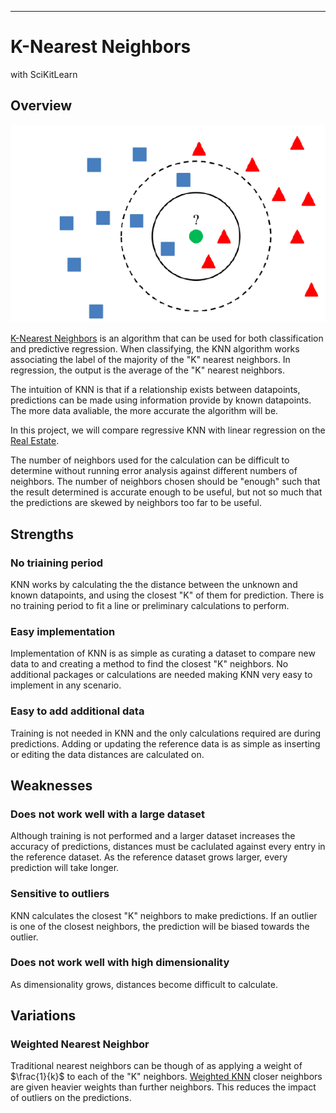 ---
# K-Nearest Neighbors
with SciKitLearn

## Overview
![KNN](KNNpicture.png)

[K-Nearest Neighbors](https://en.wikipedia.org/wiki/K-nearest_neighbors_algorithm) is an algorithm that can be used for both classification and predictive regression. When classifying, the KNN algorithm works associating the label of the majority of the "K" nearest neighbors. In regression, the output is the average of the "K" nearest neighbors. 

The intuition of KNN is that if a relationship exists between datapoints, predictions can be made using information provide by known datapoints. The more data avaliable, the more accurate the algorithm will be.

In this project, we will compare regressive KNN with linear regression on the [Real Estate](https://archive.ics.uci.edu/ml/datasets/Real+estate+valuation+data+setdataset).

The number of neighbors used for the calculation can be difficult to determine without running error analysis against different numbers of neighbors. The number of neighbors chosen should be "enough" such that the result determined is accurate enough to be useful, but not so much that the predictions are skewed by neighbors too far to be useful.  

## Strengths
### No triaining period
KNN works by calculating the the distance between the unknown and known datapoints, and using the closest "K" of them for prediction. There is no training period to fit a line or preliminary calculations to perform. 

### Easy implementation
Implementation of KNN is as simple as curating a dataset to compare new data to and creating a method to find the closest "K" neighbors. No additional packages or calculations are needed making KNN very easy to implement in any scenario.  

### Easy to add additional data
Training is not needed in KNN and the only calculations required are during predictions. Adding or updating the reference data is as simple as inserting or editing the data distances are calculated on. 

## Weaknesses
### Does not work well with a large dataset
Although training is not performed and a larger dataset increases the accuracy of predictions, distances must be caclulated against every entry in the reference dataset. As the reference dataset grows larger, every prediction will take longer. 

### Sensitive to outliers
KNN calculates the closest "K" neighbors to make predictions. If an outlier is one of the closest neighbors, the prediction will be biased towards the outlier. 

### Does not work well with high dimensionality
As dimensionality grows, distances become difficult to calculate.

## Variations
### Weighted Nearest Neighbor
Traditional nearest neighbors can be though of as applying a weight of $\frac{1}{k}$ to each of the "K" neighbors. [Weighted KNN](https://en.wikipedia.org/wiki/K-nearest_neighbors_algorithm#The_1-nearest_neighbor_classifier) closer neighbors are given heavier weights than further neighbors. This reduces the impact of outliers on the predictions.